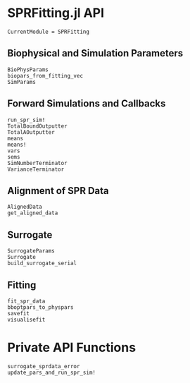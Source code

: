 # SPRFitting.jl API
```@meta
CurrentModule = SPRFitting
```

## Biophysical and Simulation Parameters

```@docs
BioPhysParams
biopars_from_fitting_vec
SimParams
```

## Forward Simulations and Callbacks

```@docs
run_spr_sim!
TotalBoundOutputter
TotalAOutputter
means
means!
vars
sems
SimNumberTerminator
VarianceTerminator
```

## Alignment of SPR Data

```@docs
AlignedData
get_aligned_data
```

## Surrogate 

```@docs
SurrogateParams
Surrogate
build_surrogate_serial
```

## Fitting 

```@docs
fit_spr_data
bboptpars_to_physpars
savefit
visualisefit
```

# Private API Functions

```@docs
surrogate_sprdata_error 
update_pars_and_run_spr_sim!
```